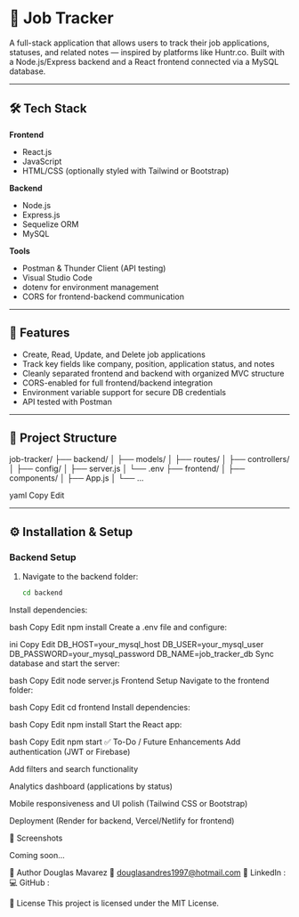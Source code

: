 # 🧾 Job Tracker

A full-stack application that allows users to track their job applications, statuses, and related notes — inspired by platforms like Huntr.co. Built with a Node.js/Express backend and a React frontend connected via a MySQL database.

---

## 🛠 Tech Stack

**Frontend**
- React.js
- JavaScript
- HTML/CSS (optionally styled with Tailwind or Bootstrap)

**Backend**
- Node.js
- Express.js
- Sequelize ORM
- MySQL

**Tools**
- Postman & Thunder Client (API testing)
- Visual Studio Code
- dotenv for environment management
- CORS for frontend-backend communication

---

## 🚀 Features

- Create, Read, Update, and Delete job applications
- Track key fields like company, position, application status, and notes
- Cleanly separated frontend and backend with organized MVC structure
- CORS-enabled for full frontend/backend integration
- Environment variable support for secure DB credentials
- API tested with Postman

---

## 📂 Project Structure

job-tracker/
├── backend/
│ ├── models/
│ ├── routes/
│ ├── controllers/
│ ├── config/
│ ├── server.js
│ └── .env
├── frontend/
│ ├── components/
│ ├── App.js
│ └── ...

yaml
Copy
Edit

---

## ⚙️ Installation & Setup

### Backend Setup

1. Navigate to the backend folder:
   ```bash
   cd backend
Install dependencies:

bash
Copy
Edit
npm install
Create a .env file and configure:

ini
Copy
Edit
DB_HOST=your_mysql_host
DB_USER=your_mysql_user
DB_PASSWORD=your_mysql_password
DB_NAME=job_tracker_db
Sync database and start the server:

bash
Copy
Edit
node server.js
Frontend Setup
Navigate to the frontend folder:

bash
Copy
Edit
cd frontend
Install dependencies:

bash
Copy
Edit
npm install
Start the React app:

bash
Copy
Edit
npm start
✅ To-Do / Future Enhancements
Add authentication (JWT or Firebase)

Add filters and search functionality

Analytics dashboard (applications by status)

Mobile responsiveness and UI polish (Tailwind CSS or Bootstrap)

Deployment (Render for backend, Vercel/Netlify for frontend)

📸 Screenshots
<!-- Add image links here -->
Coming soon...

👤 Author
Douglas Mavarez
📧 douglasandres1997@hotmail.com
🔗 LinkedIn : 
💻 GitHub  : 

📃 License
This project is licensed under the MIT License.
